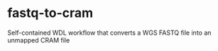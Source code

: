 # fastq-to-cram
Self-contained WDL workflow that converts a WGS FASTQ file into an unmapped CRAM file
